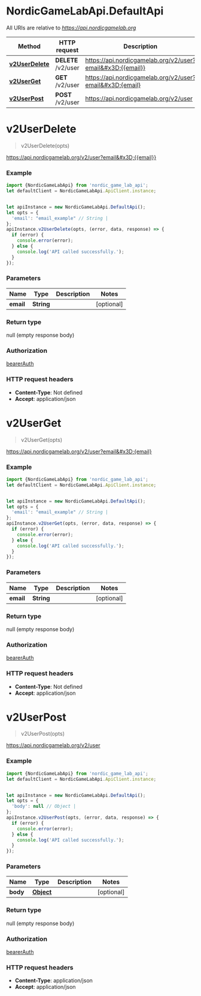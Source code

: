 # NordicGameLabApi.DefaultApi

All URIs are relative to *https://api.nordicgamelab.org*

Method | HTTP request | Description
------------- | ------------- | -------------
[**v2UserDelete**](DefaultApi.md#v2UserDelete) | **DELETE** /v2/user | https://api.nordicgamelab.org/v2/user?email&#x3D;{{email}}
[**v2UserGet**](DefaultApi.md#v2UserGet) | **GET** /v2/user | https://api.nordicgamelab.org/v2/user?email&#x3D;{email}
[**v2UserPost**](DefaultApi.md#v2UserPost) | **POST** /v2/user | https://api.nordicgamelab.org/v2/user

<a name="v2UserDelete"></a>
# **v2UserDelete**
> v2UserDelete(opts)

https://api.nordicgamelab.org/v2/user?email&#x3D;{{email}}

### Example
```javascript
import {NordicGameLabApi} from 'nordic_game_lab_api';
let defaultClient = NordicGameLabApi.ApiClient.instance;


let apiInstance = new NordicGameLabApi.DefaultApi();
let opts = { 
  'email': "email_example" // String | 
};
apiInstance.v2UserDelete(opts, (error, data, response) => {
  if (error) {
    console.error(error);
  } else {
    console.log('API called successfully.');
  }
});
```

### Parameters

Name | Type | Description  | Notes
------------- | ------------- | ------------- | -------------
 **email** | **String**|  | [optional] 

### Return type

null (empty response body)

### Authorization

[bearerAuth](../README.md#bearerAuth)

### HTTP request headers

 - **Content-Type**: Not defined
 - **Accept**: application/json

<a name="v2UserGet"></a>
# **v2UserGet**
> v2UserGet(opts)

https://api.nordicgamelab.org/v2/user?email&#x3D;{email}

### Example
```javascript
import {NordicGameLabApi} from 'nordic_game_lab_api';
let defaultClient = NordicGameLabApi.ApiClient.instance;


let apiInstance = new NordicGameLabApi.DefaultApi();
let opts = { 
  'email': "email_example" // String | 
};
apiInstance.v2UserGet(opts, (error, data, response) => {
  if (error) {
    console.error(error);
  } else {
    console.log('API called successfully.');
  }
});
```

### Parameters

Name | Type | Description  | Notes
------------- | ------------- | ------------- | -------------
 **email** | **String**|  | [optional] 

### Return type

null (empty response body)

### Authorization

[bearerAuth](../README.md#bearerAuth)

### HTTP request headers

 - **Content-Type**: Not defined
 - **Accept**: application/json

<a name="v2UserPost"></a>
# **v2UserPost**
> v2UserPost(opts)

https://api.nordicgamelab.org/v2/user

### Example
```javascript
import {NordicGameLabApi} from 'nordic_game_lab_api';
let defaultClient = NordicGameLabApi.ApiClient.instance;


let apiInstance = new NordicGameLabApi.DefaultApi();
let opts = { 
  'body': null // Object | 
};
apiInstance.v2UserPost(opts, (error, data, response) => {
  if (error) {
    console.error(error);
  } else {
    console.log('API called successfully.');
  }
});
```

### Parameters

Name | Type | Description  | Notes
------------- | ------------- | ------------- | -------------
 **body** | [**Object**](Object.md)|  | [optional] 

### Return type

null (empty response body)

### Authorization

[bearerAuth](../README.md#bearerAuth)

### HTTP request headers

 - **Content-Type**: application/json
 - **Accept**: application/json

